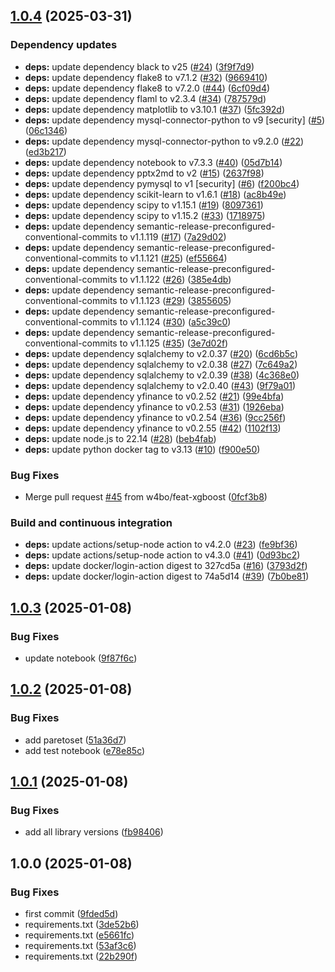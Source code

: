 ## [1.0.4](https://github.com/w4bo/docker-python/compare/1.0.3...1.0.4) (2025-03-31)

### Dependency updates

* **deps:** update dependency black to v25 ([#24](https://github.com/w4bo/docker-python/issues/24)) ([3f9f7d9](https://github.com/w4bo/docker-python/commit/3f9f7d9132376015d66336d26e4f3b310f56b67f))
* **deps:** update dependency flake8 to v7.1.2 ([#32](https://github.com/w4bo/docker-python/issues/32)) ([9669410](https://github.com/w4bo/docker-python/commit/9669410eab181cd058601ae7b9e6fac93bbaa7a0))
* **deps:** update dependency flake8 to v7.2.0 ([#44](https://github.com/w4bo/docker-python/issues/44)) ([6cf09d4](https://github.com/w4bo/docker-python/commit/6cf09d4f19902ea68c13964d6c93f05e300eca2f))
* **deps:** update dependency flaml to v2.3.4 ([#34](https://github.com/w4bo/docker-python/issues/34)) ([787579d](https://github.com/w4bo/docker-python/commit/787579dfd280bb71896c3325c380e8e630df57d6))
* **deps:** update dependency matplotlib to v3.10.1 ([#37](https://github.com/w4bo/docker-python/issues/37)) ([5fc392d](https://github.com/w4bo/docker-python/commit/5fc392d53827efd5bcd9a3f65085e029fb6f6ad4))
* **deps:** update dependency mysql-connector-python to v9 [security] ([#5](https://github.com/w4bo/docker-python/issues/5)) ([06c1346](https://github.com/w4bo/docker-python/commit/06c1346a2c26963a7daf475ad46d320142d09a67))
* **deps:** update dependency mysql-connector-python to v9.2.0 ([#22](https://github.com/w4bo/docker-python/issues/22)) ([ed3b217](https://github.com/w4bo/docker-python/commit/ed3b217060d4f60a1afc5b49f477facb01ebfe59))
* **deps:** update dependency notebook to v7.3.3 ([#40](https://github.com/w4bo/docker-python/issues/40)) ([05d7b14](https://github.com/w4bo/docker-python/commit/05d7b1458c58dfae674ee6f74606f6211d68b14e))
* **deps:** update dependency pptx2md to v2 ([#15](https://github.com/w4bo/docker-python/issues/15)) ([2637f98](https://github.com/w4bo/docker-python/commit/2637f9816f974b103299db58cec6e51e966a467a))
* **deps:** update dependency pymysql to v1 [security] ([#6](https://github.com/w4bo/docker-python/issues/6)) ([f200bc4](https://github.com/w4bo/docker-python/commit/f200bc49e2251d081a0e0141541470fe1659493a))
* **deps:** update dependency scikit-learn to v1.6.1 ([#18](https://github.com/w4bo/docker-python/issues/18)) ([ac8b49e](https://github.com/w4bo/docker-python/commit/ac8b49e014b4ba2e2ae3e9928490d712d26bcdf1))
* **deps:** update dependency scipy to v1.15.1 ([#19](https://github.com/w4bo/docker-python/issues/19)) ([8097361](https://github.com/w4bo/docker-python/commit/80973616ce6ee35f204767302ae6f602ca60310e))
* **deps:** update dependency scipy to v1.15.2 ([#33](https://github.com/w4bo/docker-python/issues/33)) ([1718975](https://github.com/w4bo/docker-python/commit/171897508db8d2208b3ec8d551dff8477346bf09))
* **deps:** update dependency semantic-release-preconfigured-conventional-commits to v1.1.119 ([#17](https://github.com/w4bo/docker-python/issues/17)) ([7a29d02](https://github.com/w4bo/docker-python/commit/7a29d0298b68f49ed5683049832ee03f78ffc8b6))
* **deps:** update dependency semantic-release-preconfigured-conventional-commits to v1.1.121 ([#25](https://github.com/w4bo/docker-python/issues/25)) ([ef55664](https://github.com/w4bo/docker-python/commit/ef55664c365a473ee1e2c22b56992ba020d237a5))
* **deps:** update dependency semantic-release-preconfigured-conventional-commits to v1.1.122 ([#26](https://github.com/w4bo/docker-python/issues/26)) ([385e4db](https://github.com/w4bo/docker-python/commit/385e4db13d8674e0c9a284702ba26003e2a77c94))
* **deps:** update dependency semantic-release-preconfigured-conventional-commits to v1.1.123 ([#29](https://github.com/w4bo/docker-python/issues/29)) ([3855605](https://github.com/w4bo/docker-python/commit/38556055c5391e9200675637ecdd8024c2be5448))
* **deps:** update dependency semantic-release-preconfigured-conventional-commits to v1.1.124 ([#30](https://github.com/w4bo/docker-python/issues/30)) ([a5c39c0](https://github.com/w4bo/docker-python/commit/a5c39c0a693151cd98bca89433d831bc9dbbd984))
* **deps:** update dependency semantic-release-preconfigured-conventional-commits to v1.1.125 ([#35](https://github.com/w4bo/docker-python/issues/35)) ([3e7d02f](https://github.com/w4bo/docker-python/commit/3e7d02fd4efc430d995da1edda9308cf01bce2c6))
* **deps:** update dependency sqlalchemy to v2.0.37 ([#20](https://github.com/w4bo/docker-python/issues/20)) ([6cd6b5c](https://github.com/w4bo/docker-python/commit/6cd6b5c317e82ece2a428bae976017886e013f76))
* **deps:** update dependency sqlalchemy to v2.0.38 ([#27](https://github.com/w4bo/docker-python/issues/27)) ([7c649a2](https://github.com/w4bo/docker-python/commit/7c649a293f44b358f585e34b0b57d54b599eb06c))
* **deps:** update dependency sqlalchemy to v2.0.39 ([#38](https://github.com/w4bo/docker-python/issues/38)) ([4c368e0](https://github.com/w4bo/docker-python/commit/4c368e0cda1bdf3d28a957042aa1474b4afe81bd))
* **deps:** update dependency sqlalchemy to v2.0.40 ([#43](https://github.com/w4bo/docker-python/issues/43)) ([9f79a01](https://github.com/w4bo/docker-python/commit/9f79a0102b3884f50404c0ef9d6a5f59c90faf17))
* **deps:** update dependency yfinance to v0.2.52 ([#21](https://github.com/w4bo/docker-python/issues/21)) ([99e4bfa](https://github.com/w4bo/docker-python/commit/99e4bfa3f2e2ff769abf2402fc362db35f58864c))
* **deps:** update dependency yfinance to v0.2.53 ([#31](https://github.com/w4bo/docker-python/issues/31)) ([1926eba](https://github.com/w4bo/docker-python/commit/1926eba149a913cab9c7cfa8adbfa42ad0c2e1c2))
* **deps:** update dependency yfinance to v0.2.54 ([#36](https://github.com/w4bo/docker-python/issues/36)) ([9cc256f](https://github.com/w4bo/docker-python/commit/9cc256f12bb90725fc4c469936fd6b50955bbf1a))
* **deps:** update dependency yfinance to v0.2.55 ([#42](https://github.com/w4bo/docker-python/issues/42)) ([1102f13](https://github.com/w4bo/docker-python/commit/1102f133646360811d674d1fb466a70d2252e136))
* **deps:** update node.js to 22.14 ([#28](https://github.com/w4bo/docker-python/issues/28)) ([beb4fab](https://github.com/w4bo/docker-python/commit/beb4fab4559ab45bfacdad07880628532e9d8fbb))
* **deps:** update python docker tag to v3.13 ([#10](https://github.com/w4bo/docker-python/issues/10)) ([f900e50](https://github.com/w4bo/docker-python/commit/f900e506b43ebb56aebee86e05e3729eed79045b))

### Bug Fixes

* Merge pull request [#45](https://github.com/w4bo/docker-python/issues/45) from w4bo/feat-xgboost ([0fcf3b8](https://github.com/w4bo/docker-python/commit/0fcf3b846be7713a80dd5e148afd608e70374d40))

### Build and continuous integration

* **deps:** update actions/setup-node action to v4.2.0 ([#23](https://github.com/w4bo/docker-python/issues/23)) ([fe9bf36](https://github.com/w4bo/docker-python/commit/fe9bf366d43c23d01875bc61047f7f90c9114d51))
* **deps:** update actions/setup-node action to v4.3.0 ([#41](https://github.com/w4bo/docker-python/issues/41)) ([0d93bc2](https://github.com/w4bo/docker-python/commit/0d93bc28dfbab6227590ffe46dfdc234c8d856d2))
* **deps:** update docker/login-action digest to 327cd5a ([#16](https://github.com/w4bo/docker-python/issues/16)) ([3793d2f](https://github.com/w4bo/docker-python/commit/3793d2f2c8a9a4f7ded802ac8edfb1cc4eca416e))
* **deps:** update docker/login-action digest to 74a5d14 ([#39](https://github.com/w4bo/docker-python/issues/39)) ([7b0be81](https://github.com/w4bo/docker-python/commit/7b0be8165143a0147c5ed916abb72160e8e6fd0f))

## [1.0.3](https://github.com/w4bo/docker-python/compare/1.0.2...1.0.3) (2025-01-08)

### Bug Fixes

* update notebook ([9f87f6c](https://github.com/w4bo/docker-python/commit/9f87f6c160977cf30d97a8213770f09f26c9775e))

## [1.0.2](https://github.com/w4bo/docker-python/compare/1.0.1...1.0.2) (2025-01-08)

### Bug Fixes

* add paretoset ([51a36d7](https://github.com/w4bo/docker-python/commit/51a36d7d20d5508e7cd71c8d3f2ded2cb0a40623))
* add test notebook ([e78e85c](https://github.com/w4bo/docker-python/commit/e78e85ce74ba8f1fbd647926ffcce52112b305f8))

## [1.0.1](https://github.com/w4bo/docker-python/compare/1.0.0...1.0.1) (2025-01-08)

### Bug Fixes

* add all library versions ([fb98406](https://github.com/w4bo/docker-python/commit/fb98406d232b02baa073f6310504bd87a2ada782))

## 1.0.0 (2025-01-08)

### Bug Fixes

* first commit ([9fded5d](https://github.com/w4bo/docker-python/commit/9fded5d1aea363c6a3a8438c9d66d00f0a0ac2ca))
* requirements.txt ([3de52b6](https://github.com/w4bo/docker-python/commit/3de52b693d4fce82c6bd8dff4a4aa5ce0bd37691))
* requirements.txt ([e5661fc](https://github.com/w4bo/docker-python/commit/e5661fcf3536fc9c2f49c22b2ed9c7be3eb44238))
* requirements.txt ([53af3c6](https://github.com/w4bo/docker-python/commit/53af3c6535d1c18cf550c7a3e9c32b0984539811))
* requirements.txt ([22b290f](https://github.com/w4bo/docker-python/commit/22b290fd6652932edf2a767be499af14c85d54e2))
